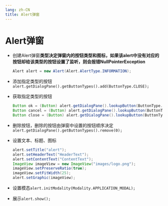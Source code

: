 ```yaml
---
lang: zh-CN
title: Alert弹窗
---
```


# Alert弹窗

* 创建Alert弹窗**类型决定弹窗内的按钮类型和图标，如果该alert中没有对应的按钮却给该类型的按钮设置了监听，则会报错NullPointerException**
  
    ```java
    Alert alert = new Alert(Alert.AlertType.INFORMATION);
    ```
  
* 添加指定类型的按钮`alert.getDialogPane().getButtonTypes().add(ButtonType.CLOSE);`

* 获取指定类型的按钮
  
    ```java
    Button ok = (Button) alert.getDialogPane().lookupButton(ButtonType.OK);  
    Button cancel = (Button) alert.getDialogPane().lookupButton(ButtonType.CANCEL);  
    Button close = (Button) alert.getDialogPane().lookupButton(ButtonType.CLOSE);
    ```

* 删除按钮，删除的按钮由弹窗中设置的按钮顺序决定`alert.getDialogPane().getButtonTypes().remove(0);`

* 设置文本、标题、图标 
  
    ```java
    alert.setTitle("alert");  
    alert.setHeaderText("HeaderText");  
    alert.setContentText("ContentText");  
    ImageView imageView = new ImageView("images/logo.png");  
    imageView.setPreserveRatio(true);  
    imageView.setFitWidth(25);  
    alert.setGraphic(imageView);
    ```

* 设置模态`alert.initModality(Modality.APPLICATION_MODAL);`

* 展示`alert.show();`